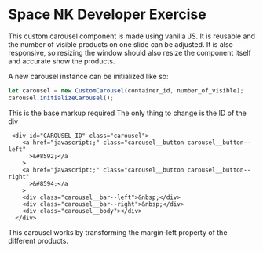 # Space NK Developer Exercise

This custom carousel component is made using vanilla JS.
It is reusable and the number of visible products on one slide can be adjusted.
It is also responsive, so resizing the window should also resize the component itself and accurate show the products.

A new carousel instance can be initialized like so:

```javascript
let carousel = new CustomCarousel(container_id, number_of_visible);
carousel.initializeCarousel();
```

This is the base markup required
The only thing to change is the ID of the div

```
 <div id="CAROUSEL_ID" class="carousel">
    <a href="javascript:;" class="carousel__button carousel__button--left"
      >&#8592;</a
    >
    <a href="javascript:;" class="carousel__button carousel__button--right"
      >&#8594;</a
    >
    <div class="carousel__bar--left">&nbsp;</div>
    <div class="carousel__bar--right">&nbsp;</div>
    <div class="carousel__body"></div>
  </div>
```

This carousel works by transforming the margin-left property of the different products.
